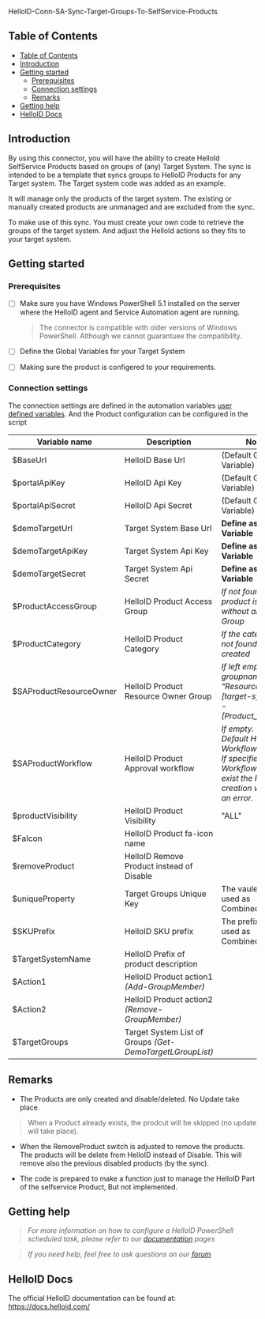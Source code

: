 HelloID-Conn-SA-Sync-Target-Groups-To-SelfService-Products

<!-- TABLE OF CONTENTS -->
## Table of Contents
- [Table of Contents](#table-of-contents)
- [Introduction](#introduction)
- [Getting started](#Getting-started)
  - [Prerequisites](#Prerequisites)
  - [Connection settings](#Connection-settings)
  - [Remarks](#Remarks)
- [Getting help](#getting-help)
- [HelloID Docs](#helloid-docs)


## Introduction

By using this connector, you will have the ability to create HelloId SelfService Products based on groups of (any) Target System. The sync is intended to be a template that syncs groups to HelloID Products for any Target system.  The Target system code was added as an example.

It will manage only the products of the target system. The existing or manually created products are unmanaged and are excluded from the sync.

To make use of this sync. You must create your own code to retrieve the groups of the target system. And adjust the HelloId actions so they fits to your target system.


## Getting started

### Prerequisites
- [ ] Make sure you have Windows PowerShell 5.1 installed on the server where the HelloID agent and Service Automation agent are running.
  > The connector is compatible with older versions of Windows PowerShell. Although we cannot guarantuee the compatibility.

- [ ] Define the Global Variables for your Target System

- [ ] Making sure the product is configered to your requirements.


### Connection settings

The connection settings are defined in the automation variables [user defined variables](https://docs.helloid.com/hc/en-us/articles/360014169933-How-to-Create-and-Manage-User-Defined-Variables). And the Product configuration can be configured in the script


| Variable name                 | Description                                                  | Notes                                               |
| ----------------------------- | ------------------------------------------------------------ | ------------------------------------------------------------ |
| $BaseUrl                      | HelloID Base Url                        | (Default Global Variable)    |
| $portalApiKey                 | HelloID Api Key                         | (Default Global Variable)    |
| $portalApiSecret              | HelloID Api Secret                      | (Default Global Variable)    |
| $demoTargetUrl                | Target System Base Url                  | **Define as Global Variable**  |
| $demoTargetApiKey             | Target System Api Key                   | **Define as Global Variable**  |
| $demoTargetSecret             | Target System Api Secret                | **Define as Global Variable**|
| $ProductAccessGroup           | HelloID Product Access Group            | *If not found, the product is created without an Access Group* |
| $ProductCategory              | HelloID Product Category                | *If the category is not found, it will be created* |
| $SAProductResourceOwner       | HelloID Product Resource Owner Group    | *If left empty the groupname will be: "Resource owners [target-systeem] - [Product_Naam]")* |
| $SAProductWorkflow            | HelloID Product Approval workflow       | *If empty. The Default HelloID Workflow is used. If specified Workflow does not exist the Product creation will raise an error.* |
| $productVisibility            | HelloID Product Visibility              | "ALL" |
| $FaIcon                       | HelloID Product fa-icon name            | |
| $removeProduct                | HelloID Remove Product instead of Disable| |
| $uniqueProperty               | Target Groups Unique Key                | The vaule will be used as CombinedUniqueId|
| $SKUPrefix                    | HelloID SKU prefix                      | The prefix will be used as CombinedUniqueId |
| $TargetSystemName             | HelloID Prefix of product description              | |
| $Action1                      | HelloID Product action1  *(Add-GroupMember)*        | |
| $Action2                      | HelloID Product action2  *(Remove-GroupMember)*   | |
| $TargetGroups                 | Target System List of Groups *(Get-DemoTargetLGroupList)*          | |




## Remarks
- The Products are only created and disable/deleted. No Update take place.
> When a Product already exists, the prodcut will be skipped (no update will take place).

- When the RemoveProduct switch is adjusted to remove the products. The products will be delete from HelloID instead of Disable. This will remove also the previous disabled products (by the sync).

- The code is prepared to make a function just to manage the HelloID Part of the selfservice Product, But not implemented.

## Getting help
> _For more information on how to configure a HelloID PowerShell scheduled task, please refer to our [documentation](https://docs.helloid.com/hc/en-us/articles/115003253294-Create-Custom-Scheduled-Tasks) pages_

> _If you need help, feel free to ask questions on our [forum](https://forum.helloid.com)_

## HelloID Docs
The official HelloID documentation can be found at: https://docs.helloid.com/
